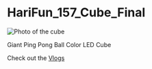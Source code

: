 # HariFun_157_Cube_Final

![Photo of the cube](https://raw.githubusercontent.com/hwiguna/HariFun_157_Cube_Final/master/Images/20170827_031507.jpg)

Giant Ping Pong Ball Color LED Cube

Check out the [Vlogs](https://www.youtube.com/playlist?list=PL-xZsBalytNA71DNhKQv3fKPJpMA8v7VH)
